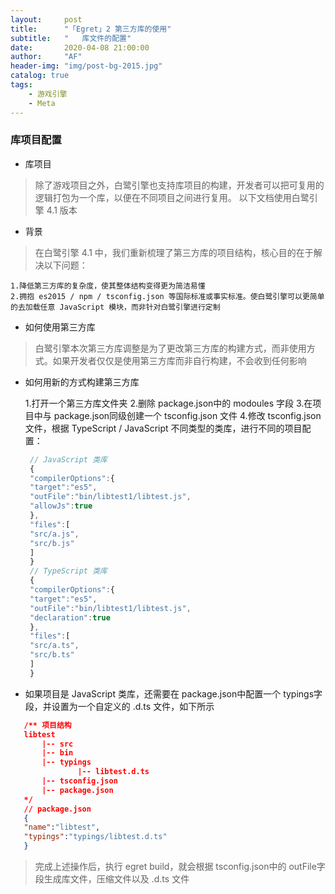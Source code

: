 ```yaml
---
layout:     post
title:      "「Egret」2 第三方库的使用"
subtitle:   "   库文件的配置"
date:       2020-04-08 21:00:00
author:     "AF"
header-img: "img/post-bg-2015.jpg"
catalog: true
tags:
    - 游戏引擎
    - Meta
---
```


### 库项目配置

- 库项目

>除了游戏项目之外，白鹭引擎也支持库项目的构建，开发者可以把可复用的逻辑打包为一个库，以便在不同项目之间进行复用。
以下文档使用白鹭引擎 4.1 版本

- 背景

>在白鹭引擎 4.1 中，我们重新梳理了第三方库的项目结构，核心目的在于解决以下问题：

    1.降低第三方库的复杂度，使其整体结构变得更为简洁易懂
    2.拥抱 es2015 / npm / tsconfig.json 等国际标准或事实标准。使白鹭引擎可以更简单的去加载任意 JavaScript 模块，而非针对白鹭引擎进行定制

- 如何使用第三方库

>白鹭引擎本次第三方库调整是为了更改第三方库的构建方式，而非使用方式。如果开发者仅仅是使用第三方库而非自行构建，不会收到任何影响

- 如何用新的方式构建第三方库

    1.打开一个第三方库文件夹
    2.删除 package.json中的 modoules 字段
    3.在项目中与 package.json同级创建一个 tsconfig.json 文件
    4.修改 tsconfig.json文件，根据 TypeScript / JavaScript 不同类型的类库，进行不同的项目配置：

  ```js
   // JavaScript 类库
   {
   "compilerOptions":{
   "target":"es5",
   "outFile":"bin/libtest1/libtest.js",
   "allowJs":true
   },
   "files":[
   "src/a.js",
   "src/b.js"
   ]
   }
   // TypeScript 类库
   {
   "compilerOptions":{
   "target":"es5",
   "outFile":"bin/libtest1/libtest.js",
   "declaration":true
   },
   "files":[
   "src/a.ts",
   "src/b.ts"
   ]
   }
  ```

- 如果项目是 JavaScript 类库，还需要在 package.json中配置一个 typings字段，并设置为一个自定义的 .d.ts 文件，如下所示

```json
   /** 项目结构
   libtest
       |-- src
       |-- bin
       |-- typings
               |-- libtest.d.ts
       |-- tsconfig.json
       |-- package.json 
   */
   // package.json
   {
   "name":"libtest",
   "typings":"typings/libtest.d.ts"
   }
  ```

  >完成上述操作后，执行 egret build，就会根据 tsconfig.json中的 outFile字段生成库文件，压缩文件以及 .d.ts 文件